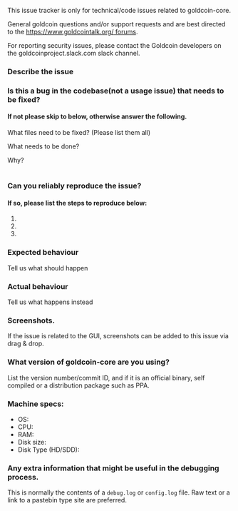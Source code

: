 <!--- Remove sections that do not apply -->

This issue tracker is only for technical/code issues related to goldcoin-core.

General goldcoin questions and/or support requests and are best directed to the [https://www.goldcointalk.org/ forums](https://www.goldcointalk.org/).

For reporting security issues, please contact the Goldcoin developers on the goldcoinproject.slack.com slack channel.

### Describe the issue

### Is this a bug in the codebase(not a usage issue) that needs to be fixed?
#### If not please skip to below, otherwise answer the following.

What files need to be fixed? (Please list them all)

What needs to be done?

Why?

#

### Can you reliably reproduce the issue?
#### If so, please list the steps to reproduce below:
1.
2.
3.

### Expected behaviour
Tell us what should happen

### Actual behaviour
Tell us what happens instead

### Screenshots.
If the issue is related to the GUI, screenshots can be added to this issue via drag & drop.

### What version of goldcoin-core are you using?
List the version number/commit ID, and if it is an official binary, self compiled or a distribution package such as PPA.

### Machine specs:
- OS:
- CPU:
- RAM:
- Disk size:
- Disk Type (HD/SDD):

### Any extra information that might be useful in the debugging process.
This is normally the contents of a `debug.log` or `config.log` file. Raw text or a link to a pastebin type site are preferred.
